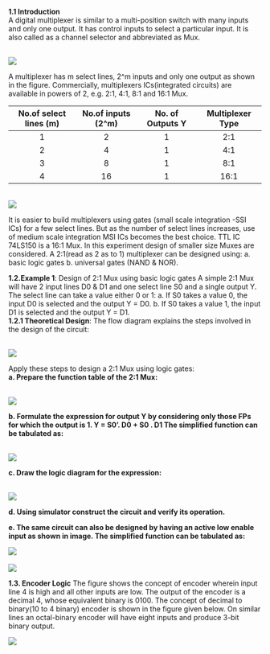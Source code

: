 <justify>

**1.1 Introduction**<br>
A digital multiplexer is similar to a multi-position switch with many inputs and only one output. It has control inputs to select a particular input. It is also called as a channel selector and abbreviated as Mux.

<br>

<img src="images/theory1.png">

<br>

A multiplexer has m select lines, 2^m inputs and only one output as shown in the figure.
Commercially, multiplexers ICs(integrated circuits) are available in powers of 2, e.g. 2:1, 4:1, 8:1 and 16:1 Mux.

| No.of select lines (m) | No.of inputs (2^m) | No. of  Outputs Y | Multiplexer Type |
|:----------------------:|:------------------:|:-----------------:|:----------------:|
|            1           |          2         |         1         |        2:1       |
|            2           |          4         |         1         |        4:1       |
|            3           |          8         |         1         |        8:1       |
|            4           |         16         |         1         |       16:1       |



<br>

<img src="images/theory2.jpeg">

<br>

It is easier to build multiplexers using gates (small scale integration -SSI ICs) for a few select lines. But as the number of select lines increases, use of medium scale integration MSI ICs becomes the best choice. TTL IC 74LS150 is a 16:1 Mux.
In this experiment design of smaller size Muxes are considered.
A 2:1(read as 2 as to 1) multiplexer can be designed using:
a.	basic logic gates
b.	universal gates (NAND & NOR).

**1.2.Example 1**: Design of 2:1 Mux using basic logic gates
A simple 2:1 Mux will have 2 input lines D0 & D1 and one select line S0 and a single output Y.
The select line can take a value either 0 or 1:
a.	If S0 takes a value 0, the input D0 is selected and the output Y = D0. 
b.	If S0 takes a value 1, the input D1 is selected and the output Y = D1.
<br>
**1.2.1 Theoretical Design**: 
The flow diagram explains the steps involved in the design of the circuit: 

<br>

<img src="images/theory3.png">

<br>

Apply these steps to design a 2:1 Mux using logic gates:
<br>
**a.	Prepare the function table of the 2:1 Mux:**

<br>

<img src="images/table1.png">

<br>

**b.  Formulate the expression for output Y by considering only those FPs for which the output is 1.
Y = S0’. D0 + S0 . D1
The simplified function can be tabulated as:**

<br>

<img src="images/table2.png">

<br>

**c. Draw the logic diagram for the expression:**

<br>

<img src="images/theory4.jpeg">

<br>

**d. Using simulator construct the circuit and verify its operation.**

**e. The same circuit can also be designed by having an active low enable input as shown in image.
The simplified function can be tabulated as:**
<br>

<img src="images/table3.jpg">

<br>

<br>

<img src="images/theory5.jpeg">

<br>

**1.3. Encoder Logic**
The figure shows the concept of encoder wherein input line 4 is high and all other inputs are low. The output of the encoder is a decimal 4, whose equivalent binary is 0100.
The concept of decimal to binary(10 to 4 binary) encoder is shown in the figure given below. On similar lines an octal-binary encoder will have eight inputs and produce 3-bit binary output.
<br>

<img src="images/theory6.jpeg">

</justify>